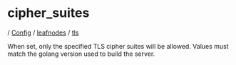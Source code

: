 # cipher_suites

/ [Config](../../..) / [leafnodes](../..) / [tls](..) 

When set, only the specified TLS cipher suites will be allowed. Values must match the golang version used to build the server.

